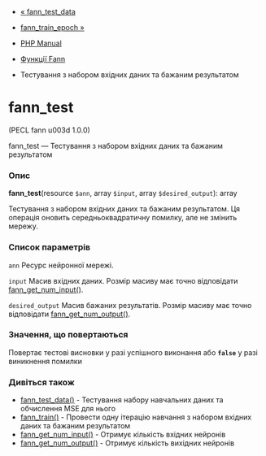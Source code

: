 - [« fann_test_data](function.fann-test-data.md)
- [fann_train_epoch »](function.fann-train-epoch.md)

- [PHP Manual](index.md)
- [Функції Fann](ref.fann.md)
- Тестування з набором вхідних даних та бажаним результатом

# fann_test

(PECL fann u003d 1.0.0)

fann_test — Тестування з набором вхідних даних та бажаним результатом

### Опис

**fann_test**(resource `$ann`, array `$input`, array `$desired_output`):
array

Тестування з набором вхідних даних та бажаним результатом. Ця
операція оновить середньоквадратичну помилку, але не змінить мережу.

### Список параметрів

`ann`
Ресурс нейронної мережі.

`input`
Масив вхідних даних. Розмір масиву має точно відповідати
[fann_get_num_input()](function.fann-get-num-input.md).

`desired_output`
Масив бажаних результатів. Розмір масиву має точно відповідати
[fann_get_num_output()](function.fann-get-num-output.md).

### Значення, що повертаються

Повертає тестові висновки у разі успішного виконання або **`false`**
у разі виникнення помилки

### Дивіться також

- [fann_test_data()](function.fann-test-data.md) - Тестування
набору навчальних даних та обчислення MSE для нього
- [fann_train()](function.fann-train.md) - Провести одну ітерацію
навчання з набором вхідних даних та бажаним результатом
- [fann_get_num_input()](function.fann-get-num-input.md) - Отримує
кількість вхідних нейронів
- [fann_get_num_output()](function.fann-get-num-output.md) -
Отримує кількість вихідних нейронів
